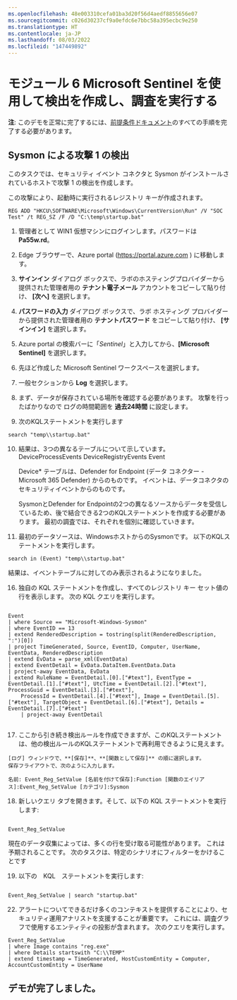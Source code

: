 ```yaml
---
ms.openlocfilehash: 48e003310cefa01ba3d20f56d4aedf8855656e07
ms.sourcegitcommit: c026d30237cf9a0efdc6e7bbc58a395ecbc9e250
ms.translationtype: HT
ms.contentlocale: ja-JP
ms.lasthandoff: 08/03/2022
ms.locfileid: "147449892"
---
```

# <a name="module-6-create-detections-and-perform-investigations-with-microsoft-sentinel"></a>モジュール 6 Microsoft Sentinel を使用して検出を作成し、調査を実行する

**注**: このデモを正常に完了するには、[前提条件ドキュメント](00-prerequisites.md)のすべての手順を完了する必要があります。 

## <a name="attack-1-detection-with-sysmon"></a>Sysmon による攻撃 1 の検出

このタスクでは、セキュリティ イベント コネクタと Sysmon がインストールされているホストで攻撃 1 の検出を作成します。

この攻撃により、起動時に実行されるレジストリ キーが作成されます。  
```Command
REG ADD "HKCU\SOFTWARE\Microsoft\Windows\CurrentVersion\Run" /V "SOC Test" /t REG_SZ /F /D "C:\temp\startup.bat"
```

1. 管理者として WIN1 仮想マシンにログインします。パスワードは **Pa55w.rd**。  

2. Edge ブラウザーで、Azure portal (https://portal.azure.com ) に移動します。

3. **サインイン** ダイアログ ボックスで、ラボのホスティングプロバイダーから提供された管理者用の **テナント電子メール** アカウントをコピーして貼り付け、 **[次へ]** を選択します。

4. **パスワードの入力** ダイアログ ボックスで、ラボ ホスティング プロバイダーから提供された管理者用の **テナントパスワード** をコピーして貼り付け、 **[サインイン]** を選択します。

5. Azure portal の検索バーに「*Sentinel*」と入力してから、**[Microsoft Sentinel]** を選択します。

6. 先ほど作成した Microsoft Sentinel ワークスペースを選択します。

7. 一般セクションから **Log** を選択します。

8. まず、データが保存されている場所を確認する必要があります。 攻撃を行ったばかりなので  ログの時間範囲を **過去24時間** に設定します。

9. 次のKQLステートメントを実行します

```KQL
search "temp\\startup.bat"
```

10. 結果は、3つの異なるテーブルについて示しています。DeviceProcessEvents DeviceRegistryEvents Event

    Device* テーブルは、Defender for Endpoint (データ コネクター - Microsoft 365 Defender) からのものです。  イベントは、データコネクタのセキュリティイベントからのものです。 

    SysmonとDefender for Endpointの2つの異なるソースからデータを受信しているため、後で結合できる2つのKQLステートメントを作成する必要があります。  最初の調査では、それぞれを個別に確認していきます。

11. 最初のデータソースは、WindowsホストからのSysmonです。  以下のKQLステートメントを実行します。

```KQL
search in (Event) "temp\\startup.bat"
```
結果は、イベントテーブルに対してのみ表示されるようになりました。  

16. 独自の KQL ステートメントを作成し、すべてのレジストリ キー セット値の行を表示します。  次の KQL クエリを実行します。

```KQL

Event
| where Source == "Microsoft-Windows-Sysmon"
| where EventID == 13
| extend RenderedDescription = tostring(split(RenderedDescription, ":")[0])
| project TimeGenerated, Source, EventID, Computer, UserName, EventData, RenderedDescription
| extend EvData = parse_xml(EventData)
| extend EventDetail = EvData.DataItem.EventData.Data
| project-away EventData, EvData  
| extend RuleName = EventDetail.[0].["#text"], EventType = EventDetail.[1].["#text"], UtcTime = EventDetail.[2].["#text"], ProcessGuid = EventDetail.[3].["#text"], 
    ProcessId = EventDetail.[4].["#text"], Image = EventDetail.[5].["#text"], TargetObject = EventDetail.[6].["#text"], Details = EventDetail.[7].["#text"]
    | project-away EventDetail 


```

17.  ここから引き続き検出ルールを作成できますが、このKQLステートメントは、他の検出ルールのKQLステートメントで再利用できるように見えます。  
    
    [ログ] ウィンドウで、**[保存]**、**[関数として保存]** の順に選択します。
    保存フライアウトで、次のように入力します。

    名前: Event_Reg_SetValue [名前を付けて保存]:Function [関数のエイリアス]:Event_Reg_SetValue [カテゴリ]:Sysmon

18. 新しいクエリ タブを開きます。そして、以下の KQL ステートメントを実行します:

```KQL

Event_Reg_SetValue

```
現在のデータ収集によっては、多くの行を受け取る可能性があります。  これは予期されることです。  次のタスクは、特定のシナリオにフィルターをかけることです

19. 以下の　KQL　ステートメントを実行します:

```KQL

Event_Reg_SetValue | search "startup.bat"

```

22. アラートについてできるだけ多くのコンテキストを提供することにより、セキュリティ運用アナリストを支援することが重要です。 これには、調査グラフで使用するエンティティの投影が含まれます。  次のクエリを実行します。

```KQL
Event_Reg_SetValue 
| where Image contains "reg.exe"
| where Details startswith "C:\\TEMP"
| extend timestamp = TimeGenerated, HostCustomEntity = Computer, AccountCustomEntity = UserName

```

## <a name="you-have-completed-the-demo"></a>デモが完了しました。
